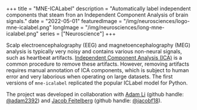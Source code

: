 +++
title = "MNE-ICALabel"
description = "Automatically label independent components that steam fron an Independent Component Analysis of brain signals."
date = "2022-05-01"
featuredImage = "/img/neurosciences/logo-mne-icalabel.png"
longImage = "/img/neurosciences/long-mne-icalabel.png"
series = ["Neuroscience"]
+++

Scalp electroencephalography (EEG) and magnetoencephalography (MEG) analysis is typically very noisy and contains various non-neural signals, such as heartbeat artifacts. [Independent Component Analysis (ICA)](https://en.wikipedia.org/wiki/Independent_component_analysis) is a common procedure to remove these artifacts. However, removing artifacts requires manual annotation of ICA components, which is subject to human error and very laborious when operating on large datasets. The first versions of `mne-icalabel` replicated the popular ICLabel model for Python.

The project was developed in collaboration with [Adam Li](https://adam2392.github.io/) (github handle: [@adam2392](https://github.com/adam2392)) and [Jacob Feitelberg](https://github.com/jacobf18) (github handle: [@jacobf18](https://github.com/jacobf18)).

